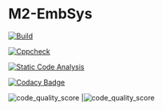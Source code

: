 # M2-EmbSys

[![Build](https://github.com/SudhanKrishnasamy/M2-EmbSys/actions/workflows/Build.yml/badge.svg)](https://github.com/SudhanKrishnasamy/M2-EmbSys/actions/workflows/Build.yml)

[![Cppcheck](https://github.com/SudhanKrishnasamy/M2-EmbSys/actions/workflows/c-cpp.yml/badge.svg)](https://github.com/SudhanKrishnasamy/M2-EmbSys/actions/workflows/c-cpp.yml)

[![Static Code Analysis](https://github.com/SudhanKrishnasamy/M2-EmbSys/actions/workflows/static.yml/badge.svg)](https://github.com/SudhanKrishnasamy/M2-EmbSys/actions/workflows/static.yml)

[![Codacy Badge](https://app.codacy.com/project/badge/Grade/8f5a3405722f420ea41b0c60f1d31e6c)](https://www.codacy.com/gh/SudhanKrishnasamy/M2-EmbSys/dashboard?utm_source=github.com&amp;utm_medium=referral&amp;utm_content=SudhanKrishnasamy/M2-EmbSys&amp;utm_campaign=Badge_Grade)

![code_quality_score](https://api.codiga.io/project/31597/score/svg) |![code_quality_score](https://api.codiga.io/project/31597/status/svg) 

